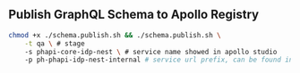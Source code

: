 

## Publish GraphQL Schema to Apollo Registry
```sh
chmod +x ./schema.publish.sh && ./schema.publish.sh \
    -t qa \ # stage
    -s phapi-core-idp-nest \ # service name showed in apollo studio
    -p ph-phapi-idp-nest-internal # service url prefix, can be found in route53
```